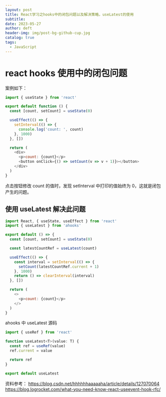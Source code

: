 ```yaml
---
layout: post
title: React学习之hooks中的闭包问题以及解决策略，useLatest的使用
subtitle:
date: 2023-05-27
author: deft
header-img: img/post-bg-github-cup.jpg
catalog: true
tags:
  - JavaScript
---
```


# react hooks 使用中的闭包问题

案例如下：

```javascript
import { useState } from 'react'

export default function () {
  const [count, setCount] = useState(0)

  useEffect(() => {
    setInterval(() => {
      console.log('count: ', count)
    }, 1000)
  }, [])

  return (
    <div>
      <p>count: {count}</p>
      <button onClick={() => setCount(v => v + 1)}></button>
    </div>
  )
}
```

点击按钮修改 count 的值时，发现 setInterval 中打印的值始终为 0，这就是闭包产生的问题。

## 使用 useLatest 解决此问题

```javascript
import React, { useState, useEffect } from 'react'
import { useLatest } from 'ahooks'

export default () => {
  const [count, setCount] = useState(0)

  const latestCountRef = useLatest(count)

  useEffect(() => {
    const interval = setInterval(() => {
      setCount(latestCountRef.current + 1)
    }, 1000)
    return () => clearInterval(interval)
  }, [])

  return (
    <>
      <p>count: {count}</p>
    </>
  )
}
```

ahooks 中 useLatest 源码

```javascript
import { useRef } from 'react'

function useLatest<T>(value: T) {
  const ref = useRef(value)
  ref.current = value

  return ref
}

export default useLatest
```

资料参考：
https://blog.csdn.net/hhhhhhaaaaaha/article/details/127070064
https://blog.logrocket.com/what-you-need-know-react-useevent-hook-rfc/
